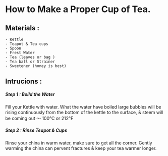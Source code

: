 # How to Make a Proper Cup of Tea. 

## Materials :
    - Kettle 
    - Teapot & Tea cups 
    - Spoon 
    - Frest Water 
    - Tea (leaves or bag )
    - Tea ball or Strainer  
    - Sweetener (honey is best)

## Intrucions : 
##### Step 1 : Boild the Water 
Fill your Kettle with water. What the water have boiled large bubbles will be rising continuously from the bottom of the kettle to the surface, & steem will be coming out ～ 100°C or 212°F


##### Step 2 : Rinse Teapot & Cups
Rinse your china in warm water, make sure to get all the corner. Gently warming the china can pervent fractures & keep your tea warmer longer.
